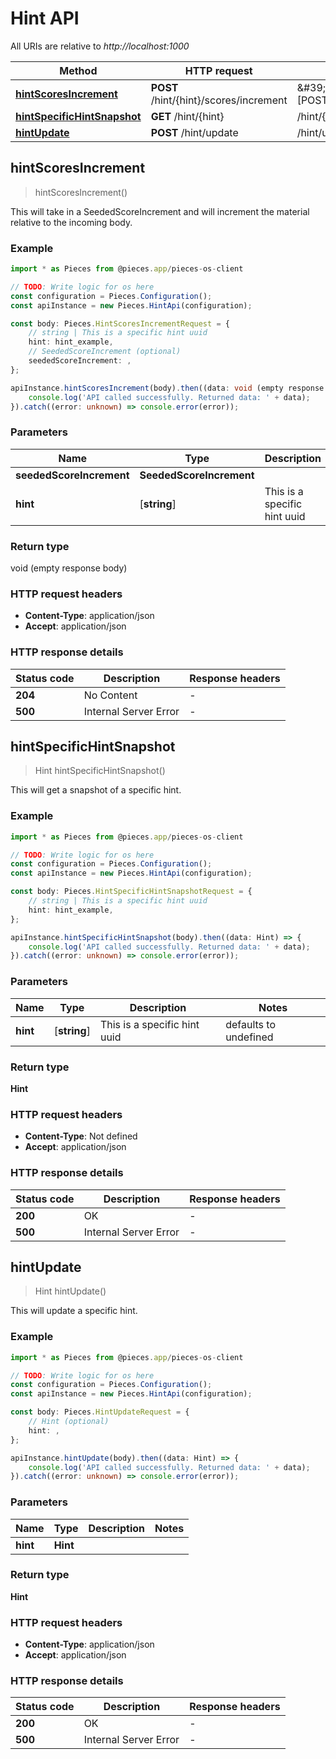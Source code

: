 # Hint API

All URIs are relative to *http://localhost:1000*

Method | HTTP request | Description
------------- | ------------- | -------------
[**hintScoresIncrement**](HintApi#hintscoresincrement) | **POST** /hint/\{hint\}/scores/increment | \&#39;/hint/\{hint\}/scores/increment\&#39; [POST]
[**hintSpecificHintSnapshot**](HintApi#hintspecifichintsnapshot) | **GET** /hint/\{hint\} | /hint/\{hint\} [POST]
[**hintUpdate**](HintApi#hintupdate) | **POST** /hint/update | /hint/update [POST]


## **hintScoresIncrement**
> hintScoresIncrement()

This will take in a SeededScoreIncrement and will increment the material relative to the incoming body.

### Example

```typescript
import * as Pieces from @pieces.app/pieces-os-client

// TODO: Write logic for os here
const configuration = Pieces.Configuration();
const apiInstance = new Pieces.HintApi(configuration);

const body: Pieces.HintScoresIncrementRequest = {
    // string | This is a specific hint uuid
    hint: hint_example,
    // SeededScoreIncrement (optional)
    seededScoreIncrement: ,
};

apiInstance.hintScoresIncrement(body).then((data: void (empty response body)) => {
    console.log('API called successfully. Returned data: ' + data);
}).catch((error: unknown) => console.error(error));
```

### Parameters

Name | Type | Description  | Notes
------------- | ------------- | ------------- | -------------
 **seededScoreIncrement** | **SeededScoreIncrement**|  |
 **hint** | [**string**] | This is a specific hint uuid | defaults to undefined


### Return type

void (empty response body)

### HTTP request headers

- **Content-Type**: application/json
- **Accept**: application/json


### HTTP response details
| Status code | Description | Response headers |
|-------------|-------------|------------------|
**204** | No Content |  -  |
**500** | Internal Server Error |  -  |



## **hintSpecificHintSnapshot**
> Hint hintSpecificHintSnapshot()

This will get a snapshot of a specific hint.

### Example

```typescript
import * as Pieces from @pieces.app/pieces-os-client

// TODO: Write logic for os here
const configuration = Pieces.Configuration();
const apiInstance = new Pieces.HintApi(configuration);

const body: Pieces.HintSpecificHintSnapshotRequest = {
    // string | This is a specific hint uuid
    hint: hint_example,
};

apiInstance.hintSpecificHintSnapshot(body).then((data: Hint) => {
    console.log('API called successfully. Returned data: ' + data);
}).catch((error: unknown) => console.error(error));
```

### Parameters

Name | Type | Description  | Notes
------------- | ------------- | ------------- | -------------
 **hint** | [**string**] | This is a specific hint uuid | defaults to undefined


### Return type

**Hint**

### HTTP request headers

- **Content-Type**: Not defined
- **Accept**: application/json


### HTTP response details
| Status code | Description | Response headers |
|-------------|-------------|------------------|
**200** | OK |  -  |
**500** | Internal Server Error |  -  |



## **hintUpdate**
> Hint hintUpdate()

This will update a specific hint.

### Example

```typescript
import * as Pieces from @pieces.app/pieces-os-client

// TODO: Write logic for os here
const configuration = Pieces.Configuration();
const apiInstance = new Pieces.HintApi(configuration);

const body: Pieces.HintUpdateRequest = {
    // Hint (optional)
    hint: ,
};

apiInstance.hintUpdate(body).then((data: Hint) => {
    console.log('API called successfully. Returned data: ' + data);
}).catch((error: unknown) => console.error(error));
```

### Parameters

Name | Type | Description  | Notes
------------- | ------------- | ------------- | -------------
 **hint** | **Hint**|  |


### Return type

**Hint**

### HTTP request headers

- **Content-Type**: application/json
- **Accept**: application/json


### HTTP response details
| Status code | Description | Response headers |
|-------------|-------------|------------------|
**200** | OK |  -  |
**500** | Internal Server Error |  -  |




